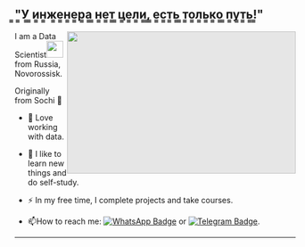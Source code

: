 ͇"͇У͇ ͇и͇н͇ж͇е͇н͇е͇р͇а͇ ͇н͇е͇т͇ ͇ц͇е͇л͇и͇,͇ ͇е͇с͇т͇ь͇ ͇т͇о͇л͇ь͇к͇о͇ ͇п͇у͇т͇ь͇!͇"
----------------
<img style="display: block;-webkit-user-select: none;margin: auto;background-color: hsl(0, 0%, 90%);" src="https://steamuserimages-a.akamaihd.net/ugc/1788485010715423616/083027AEA08645D61EC08F224D794DC5A4899AD8/?imw=512&amp;amp;imh=289&amp;amp;ima=fit&amp;amp;impolicy=Letterbox&amp;amp;imcolor=%23000000&amp;amp;letterbox=true;" align="right" width="410" height="255" >

   I am a Data Scientist<img src="https://media.giphy.com/media/WUlplcMpOCEmTGBtBW/giphy.gif" width="30"> from Russia, Novorossisk. 

Originally from Sochi 🌴

- :telescope: Love working with data.

- :seedling: I like to learn new things and do self-study.

- :zap: In my free time, I complete projects and take courses.
  
- :mailbox:How to reach me: [![WhatsApp Badge](https://img.shields.io/badge/WhatsApp-brightgreen?style=flat&logo=whatsapp&logoColor=white)](https://wa.me/89282746812) or [![Telegram Badge](https://img.shields.io/badge/-Telegram-blue?style=flat&logo=Telegram&logoColor=white)](https://t.me/Boton6355/)</a>.
</p>
   
-----------

